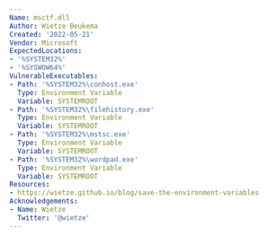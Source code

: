 ```yaml
---
Name: msctf.dll
Author: Wietze Beukema
Created: '2022-05-21'
Vendor: Microsoft
ExpectedLocations:
- '%SYSTEM32%'
- '%SYSWOW64%'
VulnerableExecutables:
- Path: '%SYSTEM32%\conhost.exe'
  Type: Environment Variable
  Variable: SYSTEMROOT
- Path: '%SYSTEM32%\filehistory.exe'
  Type: Environment Variable
  Variable: SYSTEMROOT
- Path: '%SYSTEM32%\mstsc.exe'
  Type: Environment Variable
  Variable: SYSTEMROOT
- Path: '%SYSTEM32%\wordpad.exe'
  Type: Environment Variable
  Variable: SYSTEMROOT
Resources:
- https://wietze.github.io/blog/save-the-environment-variables
Acknowledgements:
- Name: Wietze
  Twitter: '@wietze'
---
```


